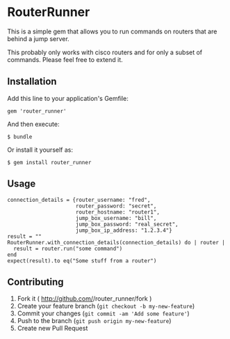 # RouterRunner

This is a simple gem that allows you to run commands on routers that are behind a jump server.

This probably only works with cisco routers and for only a subset of commands.  Please feel free to extend it.

## Installation

Add this line to your application's Gemfile:

    gem 'router_runner'

And then execute:

    $ bundle

Or install it yourself as:

    $ gem install router_runner

## Usage

    connection_details = {router_username: "fred", 
                          router_password: "secret", 
                          router_hostname: "router1", 
                          jump_box_username: "bill", 
                          jump_box_password: "real_secret", 
                          jump_box_ip_address: "1.2.3.4"}
    result = ""
    RouterRunner.with_connection_details(connection_details) do | router |
      result = router.run("some command")
    end
    expect(result).to eq("Some stuff from a router")

## Contributing

1. Fork it ( http://github.com/<my-github-username>/router_runner/fork )
2. Create your feature branch (`git checkout -b my-new-feature`)
3. Commit your changes (`git commit -am 'Add some feature'`)
4. Push to the branch (`git push origin my-new-feature`)
5. Create new Pull Request
